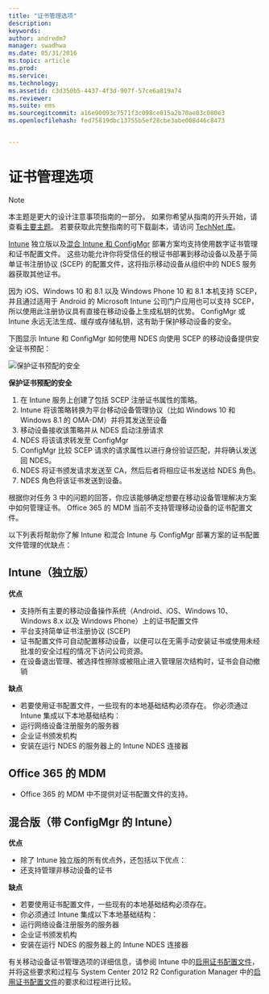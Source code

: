 ```yaml
---
title: "证书管理选项"
description: 
keywords: 
author: andredm7
manager: swadhwa
ms.date: 05/31/2016
ms.topic: article
ms.prod: 
ms.service: 
ms.technology: 
ms.assetid: c3d350b5-4437-4f3d-907f-57ce6a819a74
ms.reviewer: 
ms.suite: ems
ms.sourcegitcommit: a16e90093c7571f3c098ce815a2b70ae03c080e3
ms.openlocfilehash: fed75819dbc13755b5ef28cbe3abe008d46c8473


---
```


# 证书管理选项

>[!NOTE]
>本主题是更大的设计注意事项指南的一部分。 如果你希望从指南的开头开始，请查看[主要主题](mdm-design-considerations-guide.md)。 若要获取此完整指南的可下载副本，请访问 [TechNet 库](https://gallery.technet.microsoft.com/Mobile-Device-Management-7d401582)。

[Intune](/Intune/deploy-use/secure-resource-access-with-certificate-profiles) 独立版以及[混合 Intune 和 ConfigMgr](https://technet.microsoft.com/library/dn261202.aspx) 部署方案均支持使用数字证书管理和证书配置文件。 这些功能允许你将受信任的根证书部署到移动设备以及基于简单证书注册协议 (SCEP) 的配置文件，这将指示移动设备从组织中的 NDES 服务器获取其他证书。

因为 iOS、Windows 10 和 8.1 以及 Windows Phone 10 和 8.1 本机支持 SCEP，并且通过适用于 Android 的 Microsoft Intune 公司门户应用也可以支持 SCEP，所以使用此注册协议具有直接在移动设备上生成私钥的优势。 ConfigMgr 或 Intune 永远无法生成、缓存或存储私钥，这有助于保护移动设备的安全。

下图显示 Intune 和 ConfigMgr 如何使用 NDES 向使用 SCEP 的移动设备提供安全证书预配：

![保护证书预配的安全](./media/MDM_Figure_07.png)

**保护证书预配的安全**

1. 在 Intune 服务上创建了包括 SCEP 注册证书属性的策略。
2. Intune 将该策略转换为平台移动设备管理协议（比如 Windows 10 和 Windows 8.1 的 OMA-DM）并将其发送至设备
3. 移动设备接收该策略并从 NDES 启动注册请求
4. NDES 将该请求转发至 ConfigMgr
5. ConfigMgr 比较 SCEP 请求的请求属性以进行身份验证匹配，并将确认发送回 NDES。
6. NDES 将证书颁发请求发送至 CA，然后后者将相应证书发送给 NDES 角色。
7. NDES 角色将该证书发送到设备。

根据你对任务 3 中的问题的回答，你应该能够确定想要在移动设备管理解决方案中如何管理证书。 Office 365 的 MDM 当前不支持管理移动设备的证书配置文件。 

以下列表将帮助你了解 Intune 和混合 Intune 与 ConfigMgr 部署方案的证书配置文件管理的优缺点：

## Intune（独立版）

**优点**

- 支持所有主要的移动设备操作系统（Android、iOS、Windows 10、Windows 8.x 以及 Windows Phone）上的证书配置文件
- 平台支持简单证书注册协议 (SCEP)
- 证书配置文件可自动配置移动设备，以便可以在无需手动安装证书或使用未经批准的安全过程的情况下访问公司资源。
- 在设备退出管理、被选择性擦除或被阻止进入管理层次结构时，证书会自动撤销

**缺点**

- 若要使用证书配置文件，一些现有的本地基础结构必须存在。 你必须通过 Intune 集成以下本地基础结构：
 - 运行网络设备注册服务的服务器
 - 企业证书颁发机构
 - 安装在运行 NDES 的服务器上的 Intune NDES 连接器

## Office 365 的 MDM

- Office 365 的 MDM 中不提供对证书配置文件的支持。

## 混合版（带 ConfigMgr 的 Intune）

**优点**

- 除了 Intune 独立版的所有优点外，还包括以下优点：
 - 还支持管理非移动设备的证书

**缺点**

- 若要使用证书配置文件，一些现有的本地基础结构必须存在。 
- 你必须通过 Intune 集成以下本地基础结构：
 - 运行网络设备注册服务的服务器
 - 企业证书颁发机构
 - 安装在运行 NDES 的服务器上的 Intune NDES 连接器

有关移动设备证书管理选项的详细信息，请参阅 Intune 中的[启用证书配置文件](/Intune/deploy-use/secure-resource-access-with-certificate-profiles)，并将这些要求和过程与 System Center 2012 R2 Configuration Manager 中的[启用证书配置文件](https://technet.microsoft.com/library/dn261202.aspx)的要求和过程进行比较。


<!--HONumber=Jun16_HO4-->


